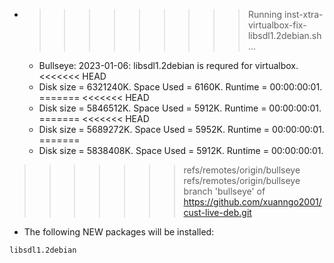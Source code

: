 * >>>>>>>>> Running inst-xtra-virtualbox-fix-libsdl1.2debian.sh ...
  * Bullseye: 2023-01-06: libsdl1.2debian is requred for virtualbox.
<<<<<<< HEAD
  * Disk size = 6321240K. Space Used = 6160K. Runtime = 00:00:00:01.
=======
<<<<<<< HEAD
  * Disk size = 5846512K. Space Used = 5912K. Runtime = 00:00:00:01.
=======
<<<<<<< HEAD
  * Disk size = 5689272K. Space Used = 5952K. Runtime = 00:00:00:01.
=======
  * Disk size = 5838408K. Space Used = 5912K. Runtime = 00:00:00:01.
>>>>>>> refs/remotes/origin/bullseye
>>>>>>> refs/remotes/origin/bullseye
>>>>>>> branch 'bullseye' of https://github.com/xuanngo2001/cust-live-deb.git
  * The following NEW packages will be installed:
  ```bash
libsdl1.2debian
  ```

